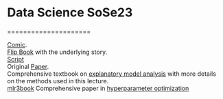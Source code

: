 # Data Science SoSe23
=====================

[Comic](https://www.amazon.de/-/en/Przemyslaw-Biecek/dp/8365291185/).\
[Flip Book](https://betaandbit.github.io/RML_DE/) with the underlying story.\
[Script](https://htmlpreview.github.io/?https://raw.githubusercontent.com/MI2DataLab/ResponsibleML-UseR2021/main/modelsXAI.html)\
Original [Paper](https://doi.org/10.1080/01605682.2021.1922098).\
Comprehensive textbook on [explanatory model analysis](https://ema.drwhy.ai/) with more details on the methods used in this lecture.\
[mlr3book](https://mlr3book.mlr-org.com/)
Comprehensive paper in [hyperparameter optimization](https://arxiv.org/abs/2107.05847)
